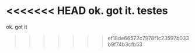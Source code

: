 <<<<<<< HEAD
ok. got it. testes
=======
ok. got it
>>>>>>> ef18de66572c7978f1c23597b033b9f74b3cfb53

